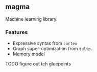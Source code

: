 ## magma

Machine learning library.

### Features

+ Expressive syntax from `cortex`
+ Graph super-optimization from `tulip`.
+ Memory model


TODO figure out tch gluepoints
